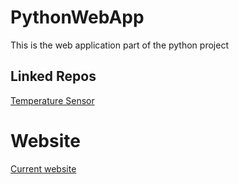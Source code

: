 # PythonWebApp
This is the web application part of the python project
## Linked Repos
<a href="https://github.com/SmoothWin/PythonTemperatureSensor">Temperature Sensor</a>
# Website
<a href="https://pythontemperaturetracker.herokuapp.com/">Current website</a>
